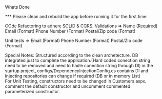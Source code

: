 Whats Done

*** Please clean and rebuild the app before running it for the first time

COde Refactoring to adhere SOLID & CQRS.
Validations =>  Name (Required)
		Email (Format)
		Phone Number (Format)
		Postal/Zip code (Format)

		
Unit tests =>   Email (Format)
		Phone Number (Format)
		Postal/Zip code (Format)

Special Notes: 
	Structured according to the clean archetecture.
	DB integrated just to complete the application.(Hard coded conection string need 	to be removed and need to hadle conection string through DI)
	in the startup project, configs/DependencyInjectionConfig.cs contains DI and 	injecting repositories can change if required (DB or in memory List)	
	For Unit Testing, constructors need to be changed in Customers.aspx. comment the 	default constructor and uncomment commented parameterized constructor. 
	


	